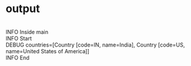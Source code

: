 # output

<br>INFO  Inside main
<br>INFO  Start
<br>DEBUG countries=[Country [code=IN, name=India], Country [code=US, name=United States of America]]
<br>INFO  End